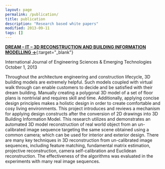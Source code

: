 ```yaml
---
layout: page
permalink: /publication/
title: publication
description: "Research based white papers"
modified: 2013-09-11
tags: []
---
```


[**DREAM – IT – 3D RECONSTRUCTION AND BUILDING INFORMATION MODELLING ->**](http://www.ijeset.com/volume-6-issue-2.html){:target="_blank"} 
<div class="publication-header-conference">International Journal of Engineering Sciences & Emerging Technologies</div>
<div>October 1, 2013</div>
<div class="publication-header"></div>

Throughout the architecture engineering and construction lifecycle, 3D building models are extremely helpful. Such models coupled with virtual walk through can enable customers to decide and be satisfied with their dream building. Manually creating a polygonal 3D model of a set of floor plans is nontrivial and requires skill and time. Additionally, applying concise design principles makes a holistic design in order to create comfortable and cosy living environments. This project introduces and reviews a mechanism for applying design constructs after the conversion of 2D drawings into 3D Building Information Model. This research utilizes and demonstrates an automated 3D model reconstruction of real world object from an un-calibrated image sequence targeting the 
same scene obtained using a common camera; which can be used for interior and exterior design. There are many key techniques in 3D reconstruction from un-calibrated image sequences, including feature matching, fundamental matrix estimation, projective reconstruction, camera self-calibration and Euclidean reconstruction. The effectiveness of the algorithms was evaluated in the experiments with many real image sequences.

